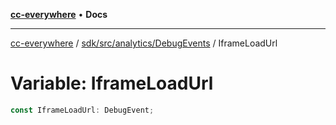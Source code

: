 [**cc-everywhere**](../../../../../index.md) • **Docs**

***

[cc-everywhere](../../../../../index.md) / [sdk/src/analytics/DebugEvents](../index.md) / IframeLoadUrl

# Variable: IframeLoadUrl

```ts
const IframeLoadUrl: DebugEvent;
```
